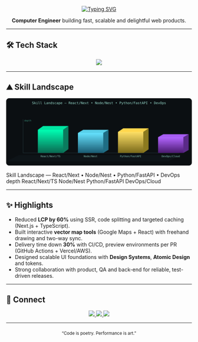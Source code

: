 <!-- Clean Dark README (no GitHub status) -->
<div align="center">

[![Typing SVG](https://readme-typing-svg.demolab.com?font=Fira+Code&weight=800&size=28&duration=3000&pause=1000&color=00FFB3&background=00000000&center=true&vCenter=true&width=700&lines=Hi%2C+I'm+Felipe+%F0%9F%9A%80;Senior+Front-End+Engineer;Full-Stack+Developer;UX+%26+Performance+Focused)](https://git.io/typing-svg)

<p><b>Computer Engineer</b> building fast, scalable and delightful web products.</p>

</div>

---

## 🛠 Tech Stack

<div align="center">
  <a href="https://skillicons.dev">
    <img src="https://skillicons.dev/icons?i=git,vscode,html,css,sass,js,ts,react,next,redux,tailwind,materialui,styledcomponents,nodejs,express,nest,python,fastapi,graphql,postgres,mysql,mongodb,docker,aws,vercel,figma,jest,vitest,playwright,vite&perline=14" />
  </a>
</div>

---

<!-- 3D chart inline: works on GitHub (basic SVG only) -->
## ⛰️ Skill Landscape

<p align="center">
  <img src="./assets/skill-landscape.svg" alt="3D Skill Landscape" width="820" />
</p>
  <defs>
    <linearGradient id="gA" x1="0" x2="0" y1="0" y2="1">
      <stop offset="0%" stop-color="#00FFB3"/><stop offset="100%" stop-color="#0a6a52"/>
    </linearGradient>
    <linearGradient id="gB" x1="0" x2="0" y1="0" y2="1">
      <stop offset="0%" stop-color="#66E3FF"/><stop offset="100%" stop-color="#1b5b72"/>
    </linearGradient>
    <linearGradient id="gC" x1="0" x2="0" y1="0" y2="1">
      <stop offset="0%" stop-color="#FFE066"/><stop offset="100%" stop-color="#7a6a1b"/>
    </linearGradient>
    <linearGradient id="gD" x1="0" x2="0" y1="0" y2="1">
      <stop offset="0%" stop-color="#B366FF"/><stop offset="100%" stop-color="#4b1b70"/>
    </linearGradient>
  </defs>

  <rect x="0" y="0" width="880" height="320" fill="#0b0f12" rx="14"/>
  <text x="440" y="28" fill="#9adfd0" font-family="monospace" font-size="16" text-anchor="middle">Skill Landscape — React/Next • Node/Nest • Python/FastAPI • DevOps</text>
  <polygon points="60,270 830,270 770,300 0,300" fill="#0e1418"/>
  <line x1="80" y1="260" x2="820" y2="260" stroke="#203036" stroke-width="2"/>
  <line x1="80" y1="100" x2="80" y2="260" stroke="#203036" stroke-width="2"/>
  <text x="86" y="110" fill="#3a8f7a" font-family="monospace" font-size="11">depth</text>

  <!-- React/Next/TS -->
  <g transform="translate(150,0)">
    <rect x="0" y="150" width="120" height="110" fill="url(#gA)"/>
    <polygon points="0,150 25,132 145,132 120,150" fill="#00e6a3"/>
    <polygon points="120,150 145,132 145,242 120,260" fill="#0b7b5e"/>
    <text x="60" y="280" fill="#88c8ba" font-family="monospace" font-size="12" text-anchor="middle">React/Next/TS</text>
  </g>

  <!-- Node/Nest -->
  <g transform="translate(340,0)">
    <rect x="0" y="165" width="120" height="95" fill="url(#gB)"/>
    <polygon points="0,165 25,150 145,150 120,165" fill="#58d0ea"/>
    <polygon points="120,165 145,150 145,245 120,260" fill="#1f6d84"/>
    <text x="60" y="280" fill="#88c8ba" font-family="monospace" font-size="12" text-anchor="middle">Node/Nest</text>
  </g>

  <!-- Python/FastAPI -->
  <g transform="translate(530,0)">
    <rect x="0" y="160" width="120" height="100" fill="url(#gC)"/>
    <polygon points="0,160 25,143 145,143 120,160" fill="#ffd64d"/>
    <polygon points="120,160 145,143 145,243 120,260" fill="#8c7a1f"/>
    <text x="60" y="280" fill="#88c8ba" font-family="monospace" font-size="12" text-anchor="middle">Python/FastAPI</text>
  </g>

  <!-- DevOps/Cloud -->
  <g transform="translate(720,0)">
    <rect x="0" y="185" width="120" height="75" fill="url(#gD)"/>
    <polygon points="0,185 25,171 145,171 120,185" fill="#a65df2"/>
    <polygon points="120,185 145,171 145,246 120,260" fill="#5a2a88"/>
    <text x="60" y="280" fill="#88c8ba" font-family="monospace" font-size="12" text-anchor="middle">DevOps/Cloud</text>
  </g>
</svg>
</div>

---

## ✨ Highlights
- Reduced **LCP by 60%** using SSR, code splitting and targeted caching (Next.js + TypeScript).
- Built interactive **vector map tools** (Google Maps + React) with freehand drawing and two-way sync.
- Delivery time down **30%** with CI/CD, preview environments per PR (GitHub Actions + Vercel/AWS).
- Designed scalable UI foundations with **Design Systems**, **Atomic Design** and tokens.
- Strong collaboration with product, QA and back-end for reliable, test-driven releases.

---

## 🔗 Connect
<div align="center">
  <a href="https://www.linkedin.com/in/felipeness/" target="_blank">
    <img src="https://img.shields.io/badge/-LinkedIn-000000?style=for-the-badge&logo=linkedin&logoColor=00FFB3">
  </a>
  <a href="mailto:felipecoelho.ness@gmail.com">
    <img src="https://img.shields.io/badge/-Gmail-000000?style=for-the-badge&logo=gmail&logoColor=00FFB3">
  </a>
  <a href="https://www.instagram.com/felipe.ness" target="_blank">
    <img src="https://img.shields.io/badge/-Instagram-000000?style=for-the-badge&logo=instagram&logoColor=00FFB3">
  </a>
</div>

---

<div align="center">
  <sub>“Code is poetry. Performance is art.”</sub>
</div>

